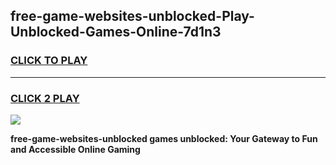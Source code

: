 
## free-game-websites-unblocked-Play-Unblocked-Games-Online-7d1n3
<h3>
<a href="https://premium76.site?title=free-game-websites-unblocked&ref=24A">CLICK TO PLAY</a></h3>
<hr>

<h3>
<a href="https://premium76.site?title=free-game-websites-unblocked&ref=24A">CLICK 2 PLAY</a>
  
</h3>

<a href="https://premium76.site?title=free-game-websites-unblocked&ref=24A"><img src="https://clearcache.store/games.png"></a>


**free-game-websites-unblocked games unblocked: Your Gateway to Fun and Accessible Online Gaming**
